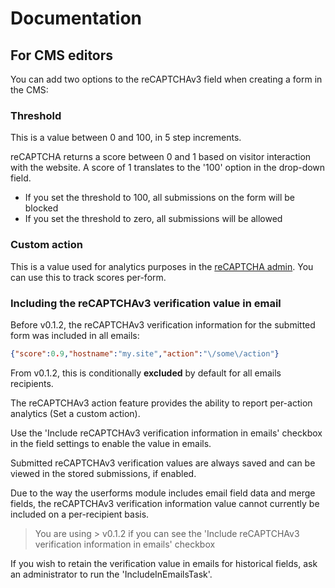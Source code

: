 # Documentation

## For CMS editors

You can add two options to the reCAPTCHAv3 field when creating a form in the CMS:

### Threshold

This is a value between 0 and 100, in 5 step increments.

reCAPTCHA returns a score between 0 and 1 based on visitor interaction with the website. A score of 1 translates to the '100' option in the drop-down field.

+ If you set the threshold to 100, all submissions on the form will be blocked
+ If you set the threshold to zero, all submissions will be allowed

### Custom action

This is a value used for analytics purposes in the [reCAPTCHA admin](https://www.google.com/recaptcha/admin/). You can use this to track scores per-form.

### Including the reCAPTCHAv3 verification value in email

Before v0.1.2, the reCAPTCHAv3 verification information for the submitted form was included in all emails:

```json
{"score":0.9,"hostname":"my.site","action":"\/some\/action"}
```

From v0.1.2, this is conditionally **excluded** by default for all emails recipients.

The reCAPTCHAv3 action feature provides the ability to report per-action analytics (Set a custom action).

Use the 'Include reCAPTCHAv3 verification information in emails' checkbox in the field settings to enable the value in emails.

Submitted reCAPTCHAv3 verification values are always saved and can be viewed in the stored submissions, if enabled.

Due to the way the userforms module includes email field data and merge fields, the reCAPTCHAv3 verification information value cannot currently be included on a per-recipient basis.

> You are using > v0.1.2 if you can see the 'Include reCAPTCHAv3 verification information in emails' checkbox

If you wish to retain the verification value in emails for historical fields, ask an administrator to run the 'IncludeInEmailsTask'.
